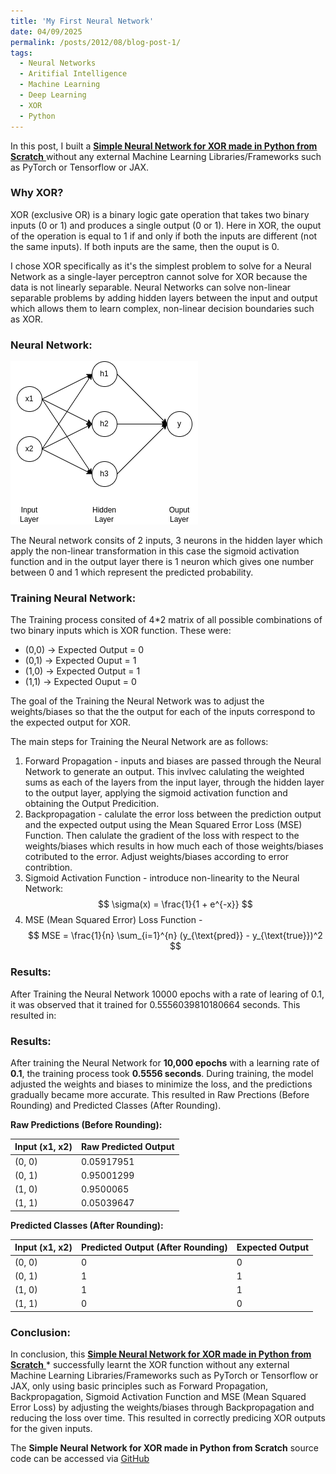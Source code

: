 ```yaml
---
title: 'My First Neural Network'
date: 04/09/2025
permalink: /posts/2012/08/blog-post-1/
tags:
  - Neural Networks
  - Aritifial Intelligence
  - Machine Learning
  - Deep Learning
  - XOR
  - Python
---
```


In this post, I built a [**Simple Neural Network for XOR made in Python from Scratch** ](https://github.com/T-Kalv/Simple-Neural-Network/tree/main) without any external Machine Learning Libraries/Frameworks such as PyTorch or Tensorflow or JAX.

### Why XOR?
XOR (exclusive OR) is a binary logic gate operation that takes two binary inputs (0 or 1) and produces a single output (0 or 1). Here in XOR, the ouput of the operation is equal to 1 if and only if both the inputs are different (not the same inputs). If both inputs are the same, then the ouput is 0.

I chose XOR specifically as it's the simplest problem to solve for a Neural Network as a single-layer perceptron cannot solve for XOR because the data is not linearly separable. Neural Networks can solve non-linear separable problems by adding hidden layers between the input and output which allows them to learn complex, non-linear decision boundaries such as XOR.

### Neural Network:
![Example Neural Network](SimpleNeuralNet.png)

The Neural network consits of 2 inputs, 3 neurons in the hidden layer which apply the non-linear transformation in this case the sigmoid activation function and in the output layer there is 1 neuron which gives one number between 0 and 1 which represent the predicted probability.

### Training Neural Network:

The Training process consited of 4*2 matrix of all possible combinations of two binary inputs which is XOR function. These were:
- (0,0) -> Expected Output = 0
- (0,1) -> Expected Ouput = 1
- (1,0) -> Expected Output = 1
- (1,1) -> Expected Ouput = 0

The goal of the Training the Neural Network was to adjust the weights/biases so that the the output for each of the inputs correspond to the expected output for XOR.

The main steps for Training the Neural Network are as follows:
1. Forward Propagation - inputs and biases are passed through the Neural Network to generate an output. This invlvec calulating the weighted sums as each of the layers from the input layer, through the hidden layer to the output layer, applying the sigmoid activation function and obtaining the Output Predicition.
2. Backpropagation - calulate the error loss between the prediction output and the expected output using the Mean Squared Error Loss (MSE) Function. Then calulate the gradient of the loss with respect to the weights/biases which results in how much each of those weights/biases cotributed to the error. Adjust weights/biases according to error contribtion.
3. Sigmoid Activation Function - introduce non-linearity to the Neural Network: 
$$
 \sigma(x) = \frac{1}{1 + e^{-x}} 
$$
4. MSE (Mean Squared Error) Loss Function - 
$$
MSE = \frac{1}{n} \sum_{i=1}^{n} (y_{\text{pred}} - y_{\text{true}})^2
$$

### Results:
After Training the Neural Network 10000 epochs with a rate of learing of 0.1, it was observed that it trained for 0.5556039810180664 seconds. This resulted in:

### Results:

After training the Neural Network for **10,000 epochs** with a learning rate of **0.1**, the training process took **0.5556 seconds**. During training, the model adjusted the weights and biases to minimize the loss, and the predictions gradually became more accurate. This resulted in Raw Prections (Before Rounding) and Predicted Classes (After Rounding).

**Raw Predictions (Before Rounding):**

| Input (x1, x2) | Raw Predicted Output      |
|----------------|---------------------------|
| (0, 0)         | 0.05917951                |
| (0, 1)         | 0.95001299                |
| (1, 0)         | 0.9500065                 |
| (1, 1)         | 0.05039647                |

**Predicted Classes (After Rounding):**

| Input (x1, x2) | Predicted Output (After Rounding) | Expected Output |
|----------------|----------------------------|-----------------|
| (0, 0)         | 0                          | 0               |
| (0, 1)         | 1                          | 1               |
| (1, 0)         | 1                          | 1               |
| (1, 1)         | 0                          | 0               |

### Conclusion:

In conclusion, this [**Simple Neural Network for XOR made in Python from Scratch** ](https://github.com/T-Kalv/Simple-Neural-Network/tree/main)* successfully learnt the XOR function without any external Machine Learning Libraries/Frameworks such as PyTorch or Tensorflow or JAX, only using basic principles such as Forward Propagation, Backpropagation, Sigmoid Activation Function and MSE (Mean Squared Error Loss) by adjusting the weights/biases through Backpropagation and reducing the loss over time. This resulted in correctly predicing XOR outputs for the given inputs.

The **Simple Neural Network for XOR made in Python from Scratch** source code can be accessed via [GitHub](https://github.com/T-Kalv/Simple-Neural-Network/tree/main)




